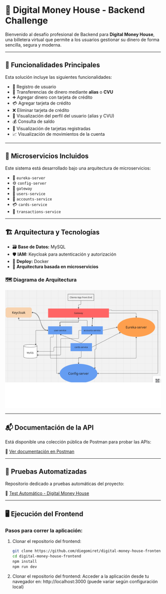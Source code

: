 # 💼 Digital Money House - Backend Challenge

Bienvenido al desafío profesional de Backend para **Digital Money House**, una billetera virtual que permite a los usuarios gestionar su dinero de forma sencilla, segura y moderna.

---

## 🚀 Funcionalidades Principales

Esta solución incluye las siguientes funcionalidades:

- 📝 Registro de usuario  
- 💸 Transferencias de dinero mediante **alias** o **CVU**  
- ➕ Agregar dinero con tarjeta de crédito  
- 💳 Agregar tarjeta de crédito  
- ❌ Eliminar tarjeta de crédito  
- 👤 Visualización del perfil del usuario (alias y CVU)  
- 💰 Consulta de saldo  
- 🧾 Visualización de tarjetas registradas  
- 📈 Visualización de movimientos de la cuenta  

---

## 🧩 Microservicios Incluidos

Este sistema está desarrollado bajo una arquitectura de microservicios:

- 📡 `eureka-server`  
- ⚙️ `config-server`  
- 🚪 `gateway`  
- 👥 `users-service`  
- 💼 `accounts-service`  
- 💳 `cards-service`  
- 🔄 `transactions-service`

---

## 🏗️ Arquitectura y Tecnologías

- 🗃️ **Base de Datos:** MySQL  
- 🛡️ **IAM:** Keycloak para autenticación y autorización  
- 🐳 **Deploy:** Docker  
- 🔀 **Arquitectura basada en microservicios**

### 🗺️ Diagrama de Arquitectura

![Arquitectura](documentacion/Arquitectura/arquitectura.png)

---

## 📬 Documentación de la API

Está disponible una colección pública de Postman para probar las APIs:

🔗 [Ver documentación en Postman](https://documenter.getpostman.com/view/6653977/2sB2x6kXUy)

---

## 🧪 Pruebas Automatizadas

Repositorio dedicado a pruebas automáticas del proyecto:

🔗 [Test Automático - Digital Money House](https://github.com/diegomiret/Test-automatico-DigitalMoneyHouse)

---

## 🖥️ Ejecución del Frontend

### Pasos para correr la aplicación:

1. Clonar el repositorio del frontend:  
   ```bash
   git clone https://github.com/diegomiret/digital-money-house-frontend
   cd digital-money-house-frontend
   npm install
   npm run dev

2. Clonar el repositorio del frontend: 
   Acceder a la aplicación desde tu navegador en:
http://localhost:3000 (puede variar según configuración local)
